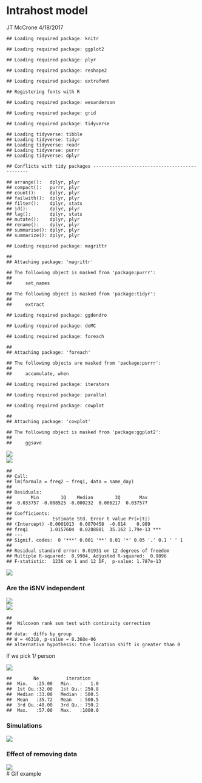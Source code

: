 Intrahost model
================
JT McCrone
4/18/2017

    ## Loading required package: knitr

    ## Loading required package: ggplot2

    ## Loading required package: plyr

    ## Loading required package: reshape2

    ## Loading required package: extrafont

    ## Registering fonts with R

    ## Loading required package: wesanderson

    ## Loading required package: grid

    ## Loading required package: tidyverse

    ## Loading tidyverse: tibble
    ## Loading tidyverse: tidyr
    ## Loading tidyverse: readr
    ## Loading tidyverse: purrr
    ## Loading tidyverse: dplyr

    ## Conflicts with tidy packages ----------------------------------------------

    ## arrange():   dplyr, plyr
    ## compact():   purrr, plyr
    ## count():     dplyr, plyr
    ## failwith():  dplyr, plyr
    ## filter():    dplyr, stats
    ## id():        dplyr, plyr
    ## lag():       dplyr, stats
    ## mutate():    dplyr, plyr
    ## rename():    dplyr, plyr
    ## summarise(): dplyr, plyr
    ## summarize(): dplyr, plyr

    ## Loading required package: magrittr

    ## 
    ## Attaching package: 'magrittr'

    ## The following object is masked from 'package:purrr':
    ## 
    ##     set_names

    ## The following object is masked from 'package:tidyr':
    ## 
    ##     extract

    ## Loading required package: ggdendro

    ## Loading required package: doMC

    ## Loading required package: foreach

    ## 
    ## Attaching package: 'foreach'

    ## The following objects are masked from 'package:purrr':
    ## 
    ##     accumulate, when

    ## Loading required package: iterators

    ## Loading required package: parallel

    ## Loading required package: cowplot

    ## 
    ## Attaching package: 'cowplot'

    ## The following object is masked from 'package:ggplot2':
    ## 
    ##     ggsave

<img src="intrahost_model_files/figure-markdown_github/unnamed-chunk-2-1.png" style="display: block; margin: auto;" />

<img src="intrahost_model_files/figure-markdown_github/unnamed-chunk-3-1.png" style="display: block; margin: auto;" />

    ## 
    ## Call:
    ## lm(formula = freq2 ~ freq1, data = same_day)
    ## 
    ## Residuals:
    ##       Min        1Q    Median        3Q       Max 
    ## -0.033757 -0.008525 -0.000232  0.006217  0.037577 
    ## 
    ## Coefficients:
    ##               Estimate Std. Error t value Pr(>|t|)    
    ## (Intercept) -0.0001013  0.0070458  -0.014    0.989    
    ## freq1        1.0157604  0.0288881  35.162 1.79e-13 ***
    ## ---
    ## Signif. codes:  0 '***' 0.001 '**' 0.01 '*' 0.05 '.' 0.1 ' ' 1
    ## 
    ## Residual standard error: 0.01931 on 12 degrees of freedom
    ## Multiple R-squared:  0.9904, Adjusted R-squared:  0.9896 
    ## F-statistic:  1236 on 1 and 12 DF,  p-value: 1.787e-13

<img src="intrahost_model_files/figure-markdown_github/unnamed-chunk-4-1.png" style="display: block; margin: auto;" />

### Are the iSNV independent

<img src="intrahost_model_files/figure-markdown_github/unnamed-chunk-5-1.png" style="display: block; margin: auto;" /><img src="intrahost_model_files/figure-markdown_github/unnamed-chunk-5-2.png" style="display: block; margin: auto;" />

    ## 
    ##  Wilcoxon rank sum test with continuity correction
    ## 
    ## data:  diffs by group
    ## W = 46318, p-value = 8.368e-06
    ## alternative hypothesis: true location shift is greater than 0

If we pick 1/ person

<img src="intrahost_model_files/figure-markdown_github/unnamed-chunk-6-1.png" style="display: block; margin: auto;" />

    ##        Ne          iteration     
    ##  Min.   :25.00   Min.   :   1.0  
    ##  1st Qu.:32.00   1st Qu.: 250.8  
    ##  Median :33.00   Median : 500.5  
    ##  Mean   :35.72   Mean   : 500.5  
    ##  3rd Qu.:40.00   3rd Qu.: 750.2  
    ##  Max.   :57.00   Max.   :1000.0

### Simulations

<img src="intrahost_model_files/figure-markdown_github/unnamed-chunk-7-1.png" style="display: block; margin: auto;" />

### Effect of removing data

<img src="intrahost_model_files/figure-markdown_github/unnamed-chunk-8-1.png" style="display: block; margin: auto;" /> \# Gif example

